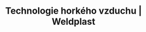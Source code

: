 ---
Filename: "technologie-horkeho-vzduchu-ohrivace-le-vysokoteplotni-ohrivace"
Link: "file:/Users/vinayakpatel/Downloads/www.weldplast.cz/produkty/technologie-horkeho-vzduchu/ohrivace-le/technologie-horkeho-vzduchu-ohrivace-le-vysokoteplotni-ohrivace"
product_name: "null"
product_id: "null"
title: "Technologie horkého vzduchu | Weldplast"
product_desc: ""
product_specs: ""
product_downloads: ""
href: ""
p_desc_2: ""
accessories: ""
similar_products: ""
---